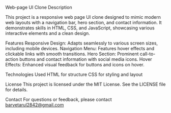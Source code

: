 Web-page UI Clone
Description

This project is a responsive web page UI clone designed to mimic modern web layouts with a navigation bar, hero section, and contact information. It demonstrates skills in HTML, CSS, and JavaScript, showcasing various interactive elements and a clean design.

Features
Responsive Design: Adapts seamlessly to various screen sizes, including mobile devices.
Navigation Menu: Features hover effects and clickable links with smooth transitions.
Hero Section: Prominent call-to-action buttons and contact information with social media icons.
Hover Effects: Enhanced visual feedback for buttons and icons on hover.

Technologies Used
HTML for structure
CSS for styling and layout


License
This project is licensed under the MIT License. See the LICENSE file for details.

Contact
For questions or feedback, please contact barvetarul2842@gmail.com
